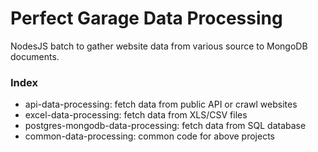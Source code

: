 # Perfect Garage Data Processing

NodesJS batch to gather website data from various source to MongoDB documents.

### Index
- api-data-processing: fetch data from public API or crawl websites
- excel-data-processing: fetch data from XLS/CSV files
- postgres-mongodb-data-processing: fetch data from SQL database
- common-data-processing: common code for above projects

